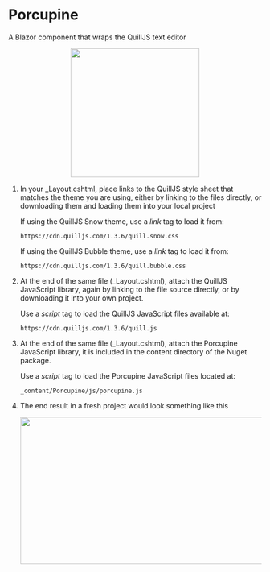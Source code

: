 # Porcupine
 A Blazor component that wraps the QuillJS text editor

 <p align="center">
	<img width="256" height="256" src="https://user-images.githubusercontent.com/9713177/217947860-3e629e3e-67c0-4478-9570-94948932bd1c.png" />
 </p>

<p>
<ol>
<li>
In your _Layout.cshtml, place links to the QuillJS style sheet that matches the theme you are using, either by linking to the files directly, or downloading them and loading them into your local project

If using the QuillJS Snow theme, use a <i>link</i> tag to load it from:

	https://cdn.quilljs.com/1.3.6/quill.snow.css
	
If using the QuillJS Bubble theme, use a <i>link</i> tag to load it from:

	https://cdn.quilljs.com/1.3.6/quill.bubble.css
</li>
<li>
At the end of the same file (_Layout.cshtml), attach the QuillJS JavaScript library, again by linking to the file source directly, or by downloading it into your own project.
	
Use a <i>script</i> tag to load the QuillJS JavaScript files available at:
	
	https://cdn.quilljs.com/1.3.6/quill.js
	
</li>
<li>
At the end of the same file (_Layout.cshtml), attach the Porcupine JavaScript library, it is included in the content directory of the Nuget package.

Use a <i>script</i> tag to load the Porcupine JavaScript files located at:

	_content/Porcupine/js/porcupine.js
</li>
<li>
The end result in a fresh project would look something like this

 <p align="center">
	<img width="570" height="292" src="https://user-images.githubusercontent.com/9713177/217970965-679e0354-ba1b-4726-abc6-0beb00143d01.png" />
 </p>
</li>
</ol>
</p>
